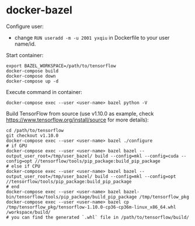# docker-bazel

Configure user:

- change `RUN useradd -m -u 2001 yxqiu` in Dockerfile to your user name/id.

Start container:

```
export BAZEL_WORKSPACE=/path/to/tensorflow
docker-compose build
docker-compose down
docker-compose up -d
```

Execute command in container:

```
docker-compose exec --user <user-name> bazel python -V
```

Build TensorFlow from source (use v1.10.0 as example, check https://www.tensorflow.org/install/source for more details):

```
cd /path/to/tensorflow
git checkout v1.10.0
docker-compose exec --user <user-name> bazel ./configure
# if GPU
docker-compose exec --user <user-name> bazel bazel --output_user_root=/tmp/user_bazel/ build --config=mkl --config=cuda --config=opt //tensorflow/tools/pip_package:build_pip_package
# else if CPU
docker-compose exec --user <user-name> bazel bazel --output_user_root=/tmp/user_bazel/ build --config=mkl --config=opt //tensorflow/tools/pip_package:build_pip_package
# end
docker-compose exec --user <user-name> bazel bazel-bin/tensorflow/tools/pip_package/build_pip_package /tmp/tensorflow_pkg
docker-compose exec --user <user-name> bazel cp /tmp/tensorflow_pkg/tensorflow-1.10.0-cp36-cp36m-linux_x86_64.whl /workspace/build/
# you can find the generated `.whl` file in /path/to/tensorflow/build/
```
